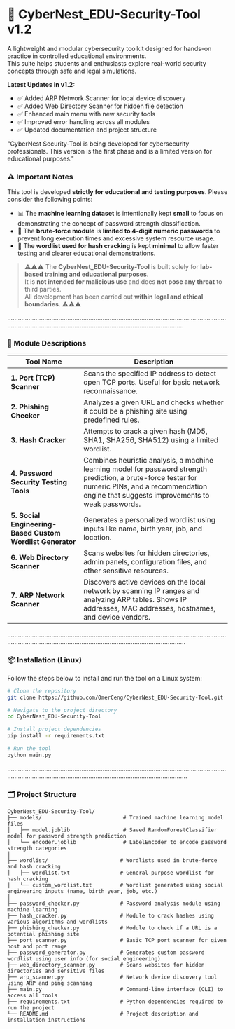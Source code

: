 
# 🔐 CyberNest_EDU-Security-Tool v1.2

A lightweight and modular cybersecurity toolkit designed for hands-on practice in controlled educational environments.  
This suite helps students and enthusiasts explore real-world security concepts through safe and legal simulations.

**Latest Updates in v1.2:**
- ✅ Added ARP Network Scanner for local device discovery
- ✅ Added Web Directory Scanner for hidden file detection
- ✅ Enhanced main menu with new security tools
- ✅ Improved error handling across all modules
- ✅ Updated documentation and project structure

"CyberNest Security-Tool is being developed for cybersecurity professionals. This version is the first phase and is a limited version for educational purposes."

### ⚠️ Important Notes

This tool is developed **strictly for educational and testing purposes**. Please consider the following points:

- 📊 The **machine learning dataset** is intentionally kept **small** to focus on demonstrating the concept of password strength classification.
- 🔐 The **brute-force module** is **limited to 4-digit numeric passwords** to prevent long execution times and excessive system resource usage.
- 📂 The **wordlist used for hash cracking** is kept **minimal** to allow faster testing and clearer educational demonstrations.

> ⚠️⚠️⚠️ The **CyberNest_EDU-Security-Tool** is built solely for **lab-based training and educational purposes**.  
> It is **not intended for malicious use** and does **not pose any threat** to third parties.  
> All development has been carried out **within legal and ethical boundaries**. ⚠️⚠️⚠️


................................................................................................................................................................................................................................

### 🔧 Module Descriptions

| Tool Name                                             | Description                                                                                         |
|-------------------------------------------------------|-----------------------------------------------------------------------------------------------------|
| **1. Port (TCP) Scanner**                             | Scans the specified IP address to detect open TCP ports. Useful for basic network reconnaissance.  |
| **2. Phishing Checker**                               | Analyzes a given URL and checks whether it could be a phishing site using predefined rules.         |
| **3. Hash Cracker**                                   | Attempts to crack a given hash (MD5, SHA1, SHA256, SHA512) using a limited wordlist.                |
| **4. Password Security Testing Tools** | Combines heuristic analysis, a machine learning model for password strength prediction, a brute-force tester for numeric PINs, and a recommendation engine that suggests improvements to weak passwords. |
| **5. Social Engineering-Based Custom Wordlist Generator** | Generates a personalized wordlist using inputs like name, birth year, job, and location.              |
| **6. Web Directory Scanner** | Scans websites for hidden directories, admin panels, configuration files, and other sensitive resources. |
| **7. ARP Network Scanner** | Discovers active devices on the local network by scanning IP ranges and analyzing ARP tables. Shows IP addresses, MAC addresses, hostnames, and device vendors. |

.................................................................................................................................................................................................................................

### 📦 Installation (Linux)

Follow the steps below to install and run the tool on a Linux system:

```bash
# Clone the repository
git clone https://github.com/OmerCeng/CyberNest_EDU-Security-Tool.git

# Navigate to the project directory
cd CyberNest_EDU-Security-Tool

# Install project dependencies
pip install -r requirements.txt

# Run the tool
python main.py
```

..................................................................................................................................................................................................................................
### 🗂️ Project Structure

```
CyberNest_EDU-Security-Tool/
├── models/                          # Trained machine learning model files
│   ├── model.joblib                 # Saved RandomForestClassifier model for password strength prediction
│   └── encoder.joblib               # LabelEncoder to encode password strength categories
│
├── wordlist/                       # Wordlists used in brute-force and hash cracking
│   ├── wordlist.txt                # General-purpose wordlist for hash cracking
│   └── custom_wordlist.txt         # Wordlist generated using social engineering inputs (name, birth year, job, etc.)
│
├── password_checker.py             # Password analysis module using machine learning
├── hash_cracker.py                 # Module to crack hashes using various algorithms and wordlists
├── phishing_checker.py             # Module to check if a URL is a potential phishing site
├── port_scanner.py                 # Basic TCP port scanner for given host and port range
├── password_generator.py           # Generates custom password wordlist using user info (for social engineering)
├── web_directory_scanner.py        # Scans websites for hidden directories and sensitive files
├── arp_scanner.py                  # Network device discovery tool using ARP and ping scanning
├── main.py                         # Command-line interface (CLI) to access all tools
├── requirements.txt                # Python dependencies required to run the project
└── README.md                       # Project description and installation instructions
```


